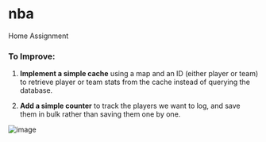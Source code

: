 # nba
 Home Assignment


### **To Improve:**

1. **Implement a simple cache** using a map and an ID (either player or team) to retrieve player or team stats from the cache instead of querying the database.
   
2. **Add a simple counter** to track the players we want to log, and save them in bulk rather than saving them one by one.



![image](https://github.com/user-attachments/assets/0a88c448-d110-43b2-81ba-83b9abad86da)
